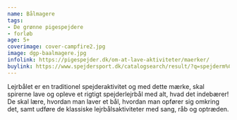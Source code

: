 ```yaml
---
name: Bålmagere
tags:
- De grønne pigespejdere
- forløb
age: 5+
coverimage: cover-campfire2.jpg
image: dgp-baalmagere.jpg
infolink: https://pigespejder.dk/om-at-lave-aktiviteter/maerker/
buylink: https://www.spejdersport.dk/catalogsearch/result/?q=spejderm%C3%A6rke+b%C3%A5lmager
---
```

Lejrbålet er en traditionel spejderaktivitet og med dette mærke,
skal spirerne lave og opleve et rigtigt spejderlejrbål med alt, hvad det indebærer!
De skal lære, hvordan man laver et bål, hvordan man opfører sig omkring det,
samt udføre de klassiske lejrbålsaktiviteter med sang, råb og optræden.
